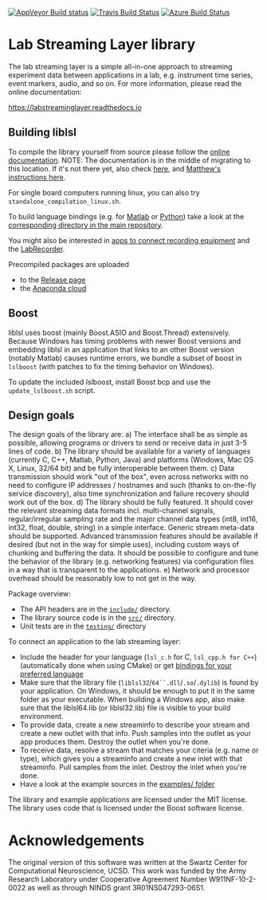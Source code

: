 [![AppVeyor Build status](https://ci.appveyor.com/api/projects/status/y8l55sf4n1pfnsck/branch/master?svg=true)](https://ci.appveyor.com/project/cboulay/liblsl/branch/master)
[![Travis Build Status](https://travis-ci.org/sccn/liblsl.svg?branch=master)](https://travis-ci.org/sccn/liblsl)
[![Azure Build Status](https://dev.azure.com/labstreaminglayer/liblsl/_apis/build/status/sccn.liblsl?branchName=master)](https://dev.azure.com/labstreaminglayer/liblsl/_build/latest?definitionId=1&branchName=master)

# Lab Streaming Layer library

The lab streaming layer is a simple all-in-one approach to streaming experiment
data between applications in a lab, e.g. instrument time series, event markers,
audio, and so on. For more information, please read the online documentation:

https://labstreaminglayer.readthedocs.io

## Building liblsl

To compile the library yourself from source please follow the [online documentation](https://labstreaminglayer.readthedocs.io/dev/lib_dev.html).
NOTE: The documentation is in the middle of migrating to this location. If it's not there yet, also check [here](https://labstreaminglayer.readthedocs.io/dev/build.html),
and [Matthew's instructions here](https://github.com/sccn/liblsl/blob/master/BUILD.md).

For single board computers running linux, you can also try
`standalone_compilation_linux.sh`.

To build language bindings (e.g. for
[Matlab](https://github.com/labstreaminglayer/liblsl-Matlab) or
[Python](https://github.com/labstreaminglayer/liblsl-Python)) take a look at
the [corresponding directory in the main repository](https://github.com/sccn/labstreaminglayer/tree/master/LSL).

You might also be interested in
[apps to connect recording equipment](https://labstreaminglayer.readthedocs.io/info/supported_devices.html)
and the [LabRecorder](https://github.com/labstreaminglayer/App-LabRecorder).

Precompiled packages are uploaded

- to the [Release page](https://github.com/sccn/liblsl/releases)
- the [Anaconda cloud](https://anaconda.org/tstenner/liblsl)

## Boost

liblsl uses boost (mainly Boost.ASIO and Boost.Thread) extensively.
Because Windows has timing problems with newer Boost versions and embedding liblsl
in an application that links to an other Boost version (notably Matlab) causes runtime
errors, we bundle a subset of boost in
`lslboost` (with patches to fix the timing behavior on Windows).

To update the included lslboost, install Boost bcp and use the `update_lslboost.sh` script.

## Design goals

The design goals of the library are:
a) The interface shall be as simple as possible, allowing programs or drivers to send 
   or receive data in just 3-5 lines of code.
b) The library should be available for a variety of languages (currently C, C++, Matlab, Python, Java) 
   and platforms (Windows, Mac OS X, Linux, 32/64 bit) and be fully interoperable between them.
c) Data transmission should work "out of the box", even across networks with no need to configure 
   IP addresses / hostnames and such (thanks to on-the-fly service discovery), also time synchronization 
   and failure recovery should work out of the box.
d) The library should be fully featured. It should cover the relevant streaming data formats incl. 
   multi-channel signals, regular/irregular sampling rate and the major channel data types 
   (int8, int16, int32, float, double, string) in a simple interface. Generic stream meta-data should 
   be supported. Advanced transmission features should be available if desired (but not in the way for 
   simple uses), including custom ways of chunking and buffering the data. It should be possible to 
   configure and tune the behavior of the library (e.g. networking features) via configuration files 
   in a way that is transparent to the applications.
e) Network and processor overhead should be reasonably low to not get in the way.

Package overview:
* The API headers are in the [`include/`](include/) directory.
* The library source code is in the [`src/`](src/) directory.
* Unit tests are in the [`testing/`](testing/) directory

To connect an application to the lab streaming layer:
* Include the header for your language (`lsl_c.h` for C, `lsl_cpp.h for C++`)
  (automatically done when using CMake) or get
  [bindings for your preferred language](https://github.com/sccn/labstreaminglayer/tree/master/LSL)
* Make sure that the library file (`liblsl32`/`64``.dll`/`.so`/`.dylib`) is found by your application. 
  On Windows, it should be enough to put it in the same folder as your executable.
  When building a Windows app, also make sure that the liblsl64.lib (or liblsl32.lib) file is visible 
  to your build environment.
* To provide data, create a new streaminfo to describe your stream and create a new outlet with that info. 
  Push samples into the outlet as your app produces them. Destroy the outlet when you're done.
* To receive data, resolve a stream that matches your citeria (e.g. name or type), which gives you a 
  streaminfo and create a new inlet with that streaminfo. Pull samples from the inlet. 
  Destroy the inlet when you're done.
* Have a look at the example sources in the
  [examples/ folder](https://github.com/labstreaminglayer/App-Examples)

The library and example applications are licensed under the MIT license.  
The library uses code that is licensed under the Boost software license.

# Acknowledgements

The original version of this software was written at the Swartz Center for Computational Neuroscience, UCSD. This work was funded by the Army Research Laboratory under Cooperative Agreement Number W911NF-10-2-0022 as well as through NINDS grant 3R01NS047293-06S1.
